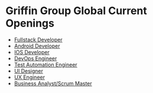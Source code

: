# Griffin Group Global Current Openings

* [Fullstack Developer][fullstack]
* [Android Developer][android]
* [IOS Developer][ios]
* [DevOps Engineer][devops]
* [Test Automation Engineer][test]
* [UI Designer][ui]
* [UX Engineer][ux]
* [Business Analyst/Scrum Master][ba]

[fullstack]: current/fullstack.md
[android]: current/android.md
[ios]: current/ios.md
[devops]: current/devops.md
[test]: current/test.md
[ui]: current/ui.md
[ux]: current/ux.md
[ba]: current/ba.md


